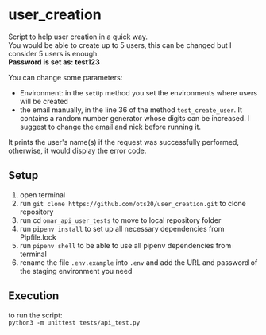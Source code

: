 # user_creation
Script to help user creation in a quick way.<br />
You would be able to create up to 5 users, this can be changed but I consider 5 users is enough. <br />
**Password is set as: test123** <br />

You can change some parameters:
 - Environment: in the `setUp` method you set the environments where users will be created
 - the email manually, in the line 36 of the method `test_create_user`. It contains a random number generator whose digits can be increased. I suggest to change the email and nick before running it. <br />

It prints the user's name(s) if the request was successfully performed, otherwise, it would display the error code. <br />

## Setup
1. open terminal <br />
2. run `git clone https://github.com/ots20/user_creation.git` to clone repository<br />
3. run cd `omar_api_user_tests` to move to local repository folder<br />
4. run `pipenv install` to set up all necessary dependencies from Pipfile.lock<br />
5. run `pipenv shell` to be able to use all pipenv dependencies from terminal<br />
6. rename the file `.env.example` into `.env` and add the URL and password of the staging environment you need

## Execution
to run the script:<br />
`python3 -m unittest tests/api_test.py`

